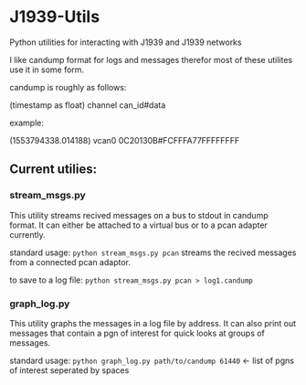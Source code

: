 # J1939-Utils
Python utilities for interacting with J1939 and J1939 networks


I like candump format for logs and messages therefor most of these utilites use it in some form.  

candump is roughly as follows:

(timestamp as float) channel can_id#data

example:

(1553794338.014188) vcan0 0C20130B#FCFFFA77FFFFFFFF

## Current utilies:

### stream_msgs.py

This utility streams recived messages on a bus to stdout in candump format.  It can either be attached to a virtual bus or to a pcan adapter currently.

standard usage: `python stream_msgs.py pcan` streams the recived messages from a connected pcan adaptor.  

to save to a log file:  `python stream_msgs.py pcan > log1.candump`

### graph_log.py

This utility graphs the messages in a log file by address.  It can also print out messages that contain a pgn of interest for quick looks at groups of messages.

standard usage: `python graph_log.py path/to/candump 61440` <- list of pgns of interest seperated by spaces




